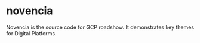 # novencia
Novencia is the source code for GCP roadshow. It demonstrates key themes for Digital Platforms.
